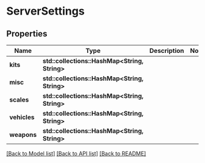 # ServerSettings

## Properties

Name | Type | Description | Notes
------------ | ------------- | ------------- | -------------
**kits** | **std::collections::HashMap<String, String>** |  | 
**misc** | **std::collections::HashMap<String, String>** |  | 
**scales** | **std::collections::HashMap<String, String>** |  | 
**vehicles** | **std::collections::HashMap<String, String>** |  | 
**weapons** | **std::collections::HashMap<String, String>** |  | 

[[Back to Model list]](../README.md#documentation-for-models) [[Back to API list]](../README.md#documentation-for-api-endpoints) [[Back to README]](../README.md)


